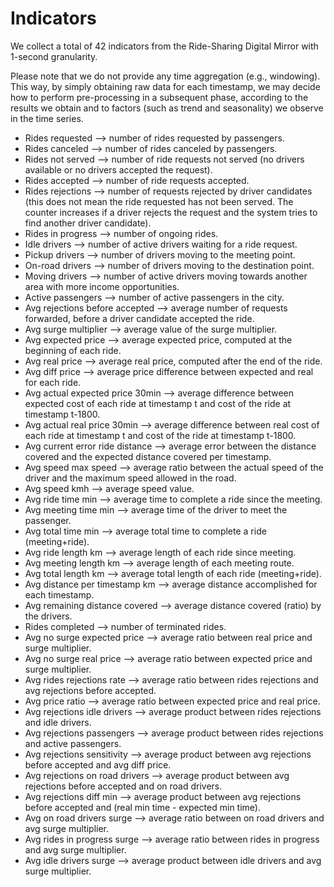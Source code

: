 # Indicators

We collect a total of 42 indicators from the Ride-Sharing Digital Mirror with 1-second granularity.

Please note that we do not provide any time aggregation (e.g., windowing). This way, by simply obtaining raw data for each timestamp, we may decide how to perform pre-processing in a subsequent phase, according to the results we obtain and to factors (such as trend and seasonality) we observe in the time series.

* Rides requested --> number of rides requested by passengers.
* Rides canceled --> number of rides canceled by passengers.
* Rides not served --> number of ride requests not served (no drivers available or no drivers accepted the request).
* Rides accepted --> number of ride requests accepted.
* Rides rejections --> number of requests rejected by driver candidates (this does not mean the ride requested has not been served. The counter increases if a driver rejects the request and the system tries to find another driver candidate).
* Rides in progress --> number of ongoing rides.
* Idle drivers --> number of active drivers waiting for a ride request.
* Pickup drivers --> number of drivers moving to the meeting point.
* On-road drivers --> number of drivers moving to the destination point.
* Moving drivers --> number of active drivers moving towards another area with more income opportunities.
* Active passengers --> number of active passengers in the city.
* Avg rejections before accepted --> average number of requests forwarded, before a driver candidate accepted the ride.
* Avg surge multiplier --> average value of the surge multiplier.
* Avg expected price --> average expected price, computed at the beginning of each ride.
* Avg real price --> average real price, computed after the end of the ride.
* Avg diff price --> average price difference between expected and real for each ride.
* Avg actual expected price 30min --> average difference between expected cost of each ride at timestamp t and cost of the ride at timestamp t-1800.
* Avg actual real price 30min --> average difference between real cost of each ride at timestamp t and cost of the ride at timestamp t-1800.
* Avg current error ride distance --> average error between the distance covered and the expected distance covered per timestamp.
* Avg speed max speed --> average ratio between the actual speed of the driver and the maximum speed allowed in the road.
* Avg speed kmh --> average speed value.
* Avg ride time min --> average time to complete a ride since the meeting.
* Avg meeting time min --> average time of the driver to meet the passenger.
* Avg total time min --> average total time to complete a ride (meeting+ride).
* Avg ride length km --> average length of each ride since meeting.
* Avg meeting length km --> average length of each meeting route.
* Avg total length km --> average total length of each ride (meeting+ride).
* Avg distance per timestamp km --> average distance accomplished for each timestamp.
* Avg remaining distance covered --> average distance covered (ratio) by the drivers.
* Rides completed --> number of terminated rides.
* Avg no surge expected price --> average ratio between real price and surge multiplier.
* Avg no surge real price --> average ratio between expected price and surge multiplier.
* Avg rides rejections rate --> average ratio between rides rejections and avg rejections before accepted.
* Avg price ratio --> average ratio between expected price and real price.
* Avg rejections idle drivers --> average product between rides rejections and idle drivers.
* Avg rejections passengers --> average product between rides rejections and active passengers.
* Avg rejections sensitivity --> average product between avg rejections before accepted and avg diff price.
* Avg rejections on road drivers --> average product between avg rejections before accepted and on road drivers.
* Avg rejections diff min --> average product between avg rejections before accepted and (real min time - expected min time).
* Avg on road drivers surge --> average ratio between on road drivers and avg surge multiplier.
* Avg rides in progress surge --> average ratio between rides in progress and avg surge multiplier.
* Avg idle drivers surge --> average product between idle drivers and avg surge multiplier.